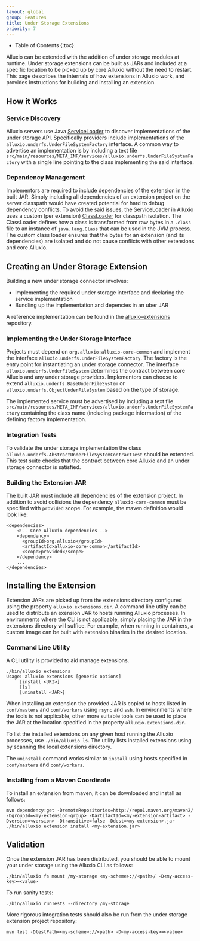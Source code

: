```yaml
---
layout: global
group: Features
title: Under Storage Extensions
priority: 7
---
```


* Table of Contents
{:toc}

Alluxio can be extended with the addition of under storage modules at runtime. Under storage extensions can be built as JARs and included at a specific location to be picked up by core Alluxio without the need to restart. This page describes the internals of how extensions in Alluxio work, and provides instructions for building and installing an extension.

## How it Works

### Service Discovery
Alluxio servers use Java [ServiceLoader](https://docs.oracle.com/javase/7/docs/api/java/util/ServiceLoader.html) to discover implementations of the under storage API. Specifically providers include implementations of the `alluxio.underfs.UnderFileSystemFactory` interface. A common way to advertise an implementation is by including a text file `src/main/resources/META_INF/services/alluxio.underfs.UnderFileSystemFactory` with a single line pointing to the class implementing the said interface.

### Dependency Management
Implementors are required to include dependencies of the extension in the built JAR. Simply including all dependencies of an extension project on the server classpath would have created potential for hard to debug dependency conflicts. To avoid the said issues, the ServiceLoader in Alluxio uses a custom (per extension) [ClassLoader](https://docs.oracle.com/javase/7/docs/api/java/lang/ClassLoader.html) for classpath isolation. The ClassLoader defines how a class is transformed from raw bytes in a `.class` file to an instance of `java.lang.Class` that can be used in the JVM process. The custom class loader ensures that the bytes for an extension (and its dependencies) are isolated and do not cause conflicts with other extensions and core Alluxio.

## Creating an Under Storage Extension

Building a new under storage connector involves:
- Implementing the required under storage interface and declaring the service implementation
- Bundling up the implementation and depencies in an uber JAR

A reference implementation can be found in the [alluxio-extensions](https://github.com/Alluxio/alluxio-extensions/tree/master/underfs/s3n) repository.

### Implementing the Under Storage Interface
Projects must depend on `org.alluxio:alluxio-core-common` and implement the interface `alluxio.underfs.UnderFileSystemFactory`. The factory is the entry point for instantiating an under storage connector. The interface `alluxio.underfs.UnderFileSystem` determines the contract between core Alluxio and any under storage providers. Implementors can choose to extend `alluxio.underfs.BaseUnderFileSystem` or `alluxio.underfs.ObjectUnderFileSystem` based on the type of storage.

The implemented service must be advertised by including a text file `src/main/resources/META_INF/services/alluxio.underfs.UnderFileSystemFactory` containing the class name (including package information) of the defining factory implementation.

### Integration Tests
To validate the under storage implementation the class `alluxio.underfs.AbstractUnderFileSystemContractTest` should be extended. This test suite checks that the contract between core Alluxio and an under storage connector is satisfied.

### Building the Extension JAR
The built JAR must include all dependencies of the extension project. In addition to avoid collisions the dependency `alluxio-core-common` must be specified with `provided` scope. For example, the maven definition would look like:
```
<dependencies>
    <!-- Core Alluxio dependencies -->
    <dependency>
      <groupId>org.alluxio</groupId>
      <artifactId>alluxio-core-common</artifactId>
      <scope>provided</scope>
    </dependency>
    ...
</dependencies>
```

## Installing the Extension
Extension JARs are picked up from the extensions directory configured using the property `alluxio.extensions.dir`. A command line utlity can be used to distribute an exension JAR to hosts running Alluxio processes. In environments where the CLI is not applicable, simply placing the JAR in the extensions directory will suffice. For example, when running in containers, a custom image can be built with extension binaries in the desired location.

### Command Line Utility
A CLI utility is provided to aid manage extensions.
```
./bin/alluxio extensions
Usage: alluxio extensions [generic options]
	 [install <URI>]
	 [ls]
	 [uninstall <JAR>]
```

When installing an extension the provided JAR is copied to hosts listed in `conf/masters` and `conf/workers` using `rsync` and `ssh`. In environments where the tools is not applicable, other more suitable tools can be used to place the JAR at the location specified in the property `alluxio.extensions.dir`.

To list the installed extensions on any given host running the Alluxio processes, use `./bin/alluxio ls`. The utility lists installed extensions using by scanning the local extensions directory.

The `uninstall` command works similar to `install` using hosts specified in `conf/masters` and `conf/workers`.

### Installing from a Maven Coordinate
To install an extension from maven, it can be downloaded and install as follows:
```
mvn dependency:get -DremoteRepositories=http://repo1.maven.org/maven2/ -DgroupId=<my-extension-group> -DartifactId=<my-extension-artifact> -Dversion=<version> -Dtransitive=false -Ddest=<my-extension>.jar
./bin/alluxio extension install <my-extension.jar>
```

## Validation

Once the extension JAR has been distributed, you should be able to mount your under storage using the Alluxio CLI as follows:
```
./bin/alluxio fs mount /my-storage <my-scheme>://<path>/ -D<my-access-key>=<value>
```

To run sanity tests:
```
./bin/alluxio runTests --directory /my-storage
```

More rigorous integration tests should also be run from the under storage extension project repository:
```
mvn test -DtestPath=<my-scheme>://<path> -D<my-access-key>=<value>
```
